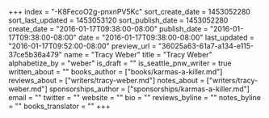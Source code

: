 +++
index = "-K8FecoO2g-pnxnPV5Kc"
sort_create_date = 1453052280
sort_last_updated = 1453053120
sort_publish_date = 1453052280
create_date = "2016-01-17T09:38:00-08:00"
publish_date = "2016-01-17T09:38:00-08:00"
date = "2016-01-17T09:38:00-08:00"
last_updated = "2016-01-17T09:52:00-08:00"
preview_url = "36025a63-61a7-a134-e115-37ce5b36a479"
name = "Tracy Weber"
title = "Tracy Weber"
alphabetize_by = "weber"
is_draft = ""
is_seattle_pnw_writer = true
written_about = ""
books_author = ["books/karmas-a-killer.md"]
reviews_about = ["writers/tracy-weber.md"]
notes_about = ["writers/tracy-weber.md"]
sponsorships_author = ["sponsorships/karmas-a-killer.md"]
email = ""
twitter = ""
website = ""
bio = ""
reviews_byline = ""
notes_byline = ""
books_translator = ""
+++
